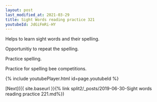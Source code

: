 ```yaml
---
layout: post
last_modified_at: 2021-03-29
title: Sight Words reading practice 321
youtubeId: JdGiFmRi-HY
---
```

 
 
Helps to learn sight words and their spelling.

Opportunitiy to repeat the spelling. 

Practice spelling. 
 
Practice for spelling bee competitions. 
 
{% include youtubePlayer.html id=page.youtubeId %}
 
 

[Next]({{ site.baseurl }}{% link  split2/_posts/2019-06-30-Sight words reading practice 221.md%})
 
